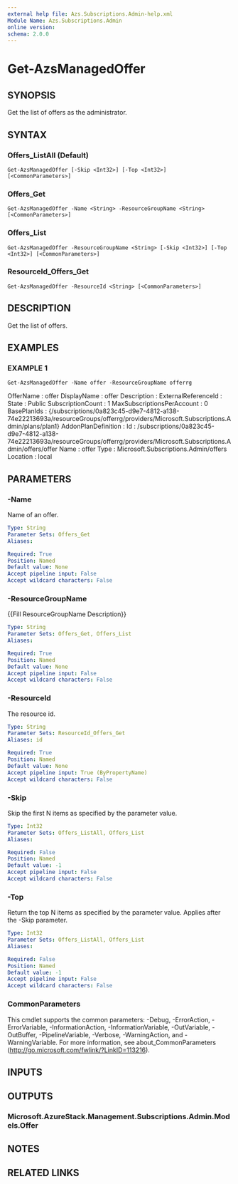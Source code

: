 ```yaml
---
external help file: Azs.Subscriptions.Admin-help.xml
Module Name: Azs.Subscriptions.Admin
online version: 
schema: 2.0.0
---
```


# Get-AzsManagedOffer

## SYNOPSIS
Get the list of offers as the administrator.

## SYNTAX

### Offers_ListAll (Default)
```
Get-AzsManagedOffer [-Skip <Int32>] [-Top <Int32>] [<CommonParameters>]
```

### Offers_Get
```
Get-AzsManagedOffer -Name <String> -ResourceGroupName <String> [<CommonParameters>]
```

### Offers_List
```
Get-AzsManagedOffer -ResourceGroupName <String> [-Skip <Int32>] [-Top <Int32>] [<CommonParameters>]
```

### ResourceId_Offers_Get
```
Get-AzsManagedOffer -ResourceId <String> [<CommonParameters>]
```

## DESCRIPTION
Get the list of offers.

## EXAMPLES

### EXAMPLE 1
```
Get-AzsManagedOffer -Name offer -ResourceGroupName offerrg
```

OfferName                  : offer
DisplayName                : offer
Description                :
ExternalReferenceId        :
State                      : Public
SubscriptionCount          : 1
MaxSubscriptionsPerAccount : 0
BasePlanIds                : {/subscriptions/0a823c45-d9e7-4812-a138-74e22213693a/resourceGroups/offerrg/providers/Microsoft.Subscriptions.Admin/plans/plan1}
AddonPlanDefinition        :
Id                         : /subscriptions/0a823c45-d9e7-4812-a138-74e22213693a/resourceGroups/offerrg/providers/Microsoft.Subscriptions.Admin/offers/offer
Name                       : offer
Type                       : Microsoft.Subscriptions.Admin/offers
Location                   : local

## PARAMETERS

### -Name
Name of an offer.

```yaml
Type: String
Parameter Sets: Offers_Get
Aliases: 

Required: True
Position: Named
Default value: None
Accept pipeline input: False
Accept wildcard characters: False
```

### -ResourceGroupName
{{Fill ResourceGroupName Description}}

```yaml
Type: String
Parameter Sets: Offers_Get, Offers_List
Aliases: 

Required: True
Position: Named
Default value: None
Accept pipeline input: False
Accept wildcard characters: False
```

### -ResourceId
The resource id.

```yaml
Type: String
Parameter Sets: ResourceId_Offers_Get
Aliases: id

Required: True
Position: Named
Default value: None
Accept pipeline input: True (ByPropertyName)
Accept wildcard characters: False
```

### -Skip
Skip the first N items as specified by the parameter value.

```yaml
Type: Int32
Parameter Sets: Offers_ListAll, Offers_List
Aliases: 

Required: False
Position: Named
Default value: -1
Accept pipeline input: False
Accept wildcard characters: False
```

### -Top
Return the top N items as specified by the parameter value.
Applies after the -Skip parameter.

```yaml
Type: Int32
Parameter Sets: Offers_ListAll, Offers_List
Aliases: 

Required: False
Position: Named
Default value: -1
Accept pipeline input: False
Accept wildcard characters: False
```

### CommonParameters
This cmdlet supports the common parameters: -Debug, -ErrorAction, -ErrorVariable, -InformationAction, -InformationVariable, -OutVariable, -OutBuffer, -PipelineVariable, -Verbose, -WarningAction, and -WarningVariable. For more information, see about_CommonParameters (http://go.microsoft.com/fwlink/?LinkID=113216).

## INPUTS

## OUTPUTS

### Microsoft.AzureStack.Management.Subscriptions.Admin.Models.Offer

## NOTES

## RELATED LINKS

